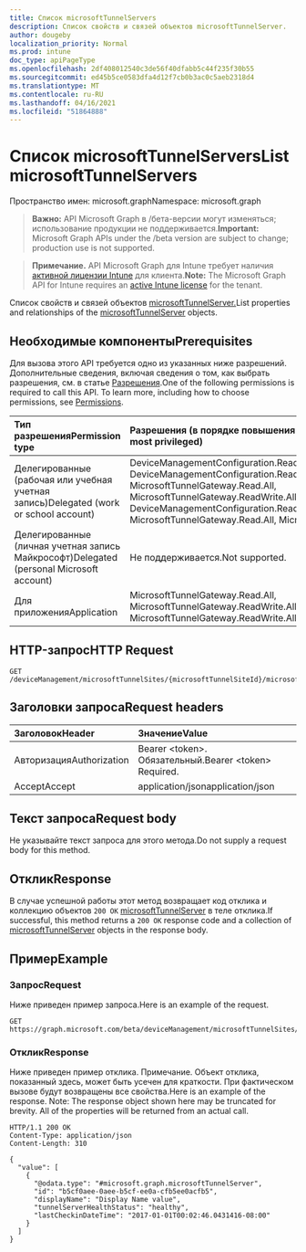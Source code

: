 ```yaml
---
title: Список microsoftTunnelServers
description: Список свойств и связей объектов microsoftTunnelServer.
author: dougeby
localization_priority: Normal
ms.prod: intune
doc_type: apiPageType
ms.openlocfilehash: 2df408012540c3de56f40dfabb5c44f235f30b55
ms.sourcegitcommit: ed45b5ce0583dfa4d12f7cb0b3ac0c5aeb2318d4
ms.translationtype: MT
ms.contentlocale: ru-RU
ms.lasthandoff: 04/16/2021
ms.locfileid: "51864888"
---
```

# <a name="list-microsofttunnelservers"></a><span data-ttu-id="7e2cf-103">Список microsoftTunnelServers</span><span class="sxs-lookup"><span data-stu-id="7e2cf-103">List microsoftTunnelServers</span></span>

<span data-ttu-id="7e2cf-104">Пространство имен: microsoft.graph</span><span class="sxs-lookup"><span data-stu-id="7e2cf-104">Namespace: microsoft.graph</span></span>

> <span data-ttu-id="7e2cf-105">**Важно:** API Microsoft Graph в /бета-версии могут изменяться; использование продукции не поддерживается.</span><span class="sxs-lookup"><span data-stu-id="7e2cf-105">**Important:** Microsoft Graph APIs under the /beta version are subject to change; production use is not supported.</span></span>

> <span data-ttu-id="7e2cf-106">**Примечание.** API Microsoft Graph для Intune требует наличия [активной лицензии Intune](https://go.microsoft.com/fwlink/?linkid=839381) для клиента.</span><span class="sxs-lookup"><span data-stu-id="7e2cf-106">**Note:** The Microsoft Graph API for Intune requires an [active Intune license](https://go.microsoft.com/fwlink/?linkid=839381) for the tenant.</span></span>

<span data-ttu-id="7e2cf-107">Список свойств и связей объектов [microsoftTunnelServer.](../resources/intune-mstunnel-microsofttunnelserver.md)</span><span class="sxs-lookup"><span data-stu-id="7e2cf-107">List properties and relationships of the [microsoftTunnelServer](../resources/intune-mstunnel-microsofttunnelserver.md) objects.</span></span>

## <a name="prerequisites"></a><span data-ttu-id="7e2cf-108">Необходимые компоненты</span><span class="sxs-lookup"><span data-stu-id="7e2cf-108">Prerequisites</span></span>
<span data-ttu-id="7e2cf-p101">Для вызова этого API требуется одно из указанных ниже разрешений. Дополнительные сведения, включая сведения о том, как выбрать разрешения, см. в статье [Разрешения](/graph/permissions-reference).</span><span class="sxs-lookup"><span data-stu-id="7e2cf-p101">One of the following permissions is required to call this API. To learn more, including how to choose permissions, see [Permissions](/graph/permissions-reference).</span></span>

|<span data-ttu-id="7e2cf-111">Тип разрешения</span><span class="sxs-lookup"><span data-stu-id="7e2cf-111">Permission type</span></span>|<span data-ttu-id="7e2cf-112">Разрешения (в порядке повышения привилегий)</span><span class="sxs-lookup"><span data-stu-id="7e2cf-112">Permissions (from least to most privileged)</span></span>|
|:---|:---|
|<span data-ttu-id="7e2cf-113">Делегированные (рабочая или учебная учетная запись)</span><span class="sxs-lookup"><span data-stu-id="7e2cf-113">Delegated (work or school account)</span></span>|<span data-ttu-id="7e2cf-114">DeviceManagementConfiguration.Read.All, DeviceManagementConfiguration.ReadWrite.All, MicrosoftTunnelGateway.Read.All, MicrosoftTunnelGateway.ReadWrite.All</span><span class="sxs-lookup"><span data-stu-id="7e2cf-114">DeviceManagementConfiguration.Read.All, DeviceManagementConfiguration.ReadWrite.All, MicrosoftTunnelGateway.Read.All, MicrosoftTunnelGateway.ReadWrite.All</span></span>|
|<span data-ttu-id="7e2cf-115">Делегированные (личная учетная запись Майкрософт)</span><span class="sxs-lookup"><span data-stu-id="7e2cf-115">Delegated (personal Microsoft account)</span></span>|<span data-ttu-id="7e2cf-116">Не поддерживается.</span><span class="sxs-lookup"><span data-stu-id="7e2cf-116">Not supported.</span></span>|
|<span data-ttu-id="7e2cf-117">Для приложения</span><span class="sxs-lookup"><span data-stu-id="7e2cf-117">Application</span></span>|<span data-ttu-id="7e2cf-118">MicrosoftTunnelGateway.Read.All, MicrosoftTunnelGateway.ReadWrite.All</span><span class="sxs-lookup"><span data-stu-id="7e2cf-118">MicrosoftTunnelGateway.Read.All, MicrosoftTunnelGateway.ReadWrite.All</span></span>|

## <a name="http-request"></a><span data-ttu-id="7e2cf-119">HTTP-запрос</span><span class="sxs-lookup"><span data-stu-id="7e2cf-119">HTTP Request</span></span>
<!-- {
  "blockType": "ignored"
}
-->
``` http
GET /deviceManagement/microsoftTunnelSites/{microsoftTunnelSiteId}/microsoftTunnelServers
```

## <a name="request-headers"></a><span data-ttu-id="7e2cf-120">Заголовки запроса</span><span class="sxs-lookup"><span data-stu-id="7e2cf-120">Request headers</span></span>
|<span data-ttu-id="7e2cf-121">Заголовок</span><span class="sxs-lookup"><span data-stu-id="7e2cf-121">Header</span></span>|<span data-ttu-id="7e2cf-122">Значение</span><span class="sxs-lookup"><span data-stu-id="7e2cf-122">Value</span></span>|
|:---|:---|
|<span data-ttu-id="7e2cf-123">Авторизация</span><span class="sxs-lookup"><span data-stu-id="7e2cf-123">Authorization</span></span>|<span data-ttu-id="7e2cf-124">Bearer &lt;token&gt;. Обязательный.</span><span class="sxs-lookup"><span data-stu-id="7e2cf-124">Bearer &lt;token&gt; Required.</span></span>|
|<span data-ttu-id="7e2cf-125">Accept</span><span class="sxs-lookup"><span data-stu-id="7e2cf-125">Accept</span></span>|<span data-ttu-id="7e2cf-126">application/json</span><span class="sxs-lookup"><span data-stu-id="7e2cf-126">application/json</span></span>|

## <a name="request-body"></a><span data-ttu-id="7e2cf-127">Текст запроса</span><span class="sxs-lookup"><span data-stu-id="7e2cf-127">Request body</span></span>
<span data-ttu-id="7e2cf-128">Не указывайте текст запроса для этого метода.</span><span class="sxs-lookup"><span data-stu-id="7e2cf-128">Do not supply a request body for this method.</span></span>

## <a name="response"></a><span data-ttu-id="7e2cf-129">Отклик</span><span class="sxs-lookup"><span data-stu-id="7e2cf-129">Response</span></span>
<span data-ttu-id="7e2cf-130">В случае успешной работы этот метод возвращает код отклика и коллекцию объектов `200 OK` [microsoftTunnelServer](../resources/intune-mstunnel-microsofttunnelserver.md) в теле отклика.</span><span class="sxs-lookup"><span data-stu-id="7e2cf-130">If successful, this method returns a `200 OK` response code and a collection of [microsoftTunnelServer](../resources/intune-mstunnel-microsofttunnelserver.md) objects in the response body.</span></span>

## <a name="example"></a><span data-ttu-id="7e2cf-131">Пример</span><span class="sxs-lookup"><span data-stu-id="7e2cf-131">Example</span></span>

### <a name="request"></a><span data-ttu-id="7e2cf-132">Запрос</span><span class="sxs-lookup"><span data-stu-id="7e2cf-132">Request</span></span>
<span data-ttu-id="7e2cf-133">Ниже приведен пример запроса.</span><span class="sxs-lookup"><span data-stu-id="7e2cf-133">Here is an example of the request.</span></span>
``` http
GET https://graph.microsoft.com/beta/deviceManagement/microsoftTunnelSites/{microsoftTunnelSiteId}/microsoftTunnelServers
```

### <a name="response"></a><span data-ttu-id="7e2cf-134">Отклик</span><span class="sxs-lookup"><span data-stu-id="7e2cf-134">Response</span></span>
<span data-ttu-id="7e2cf-p102">Ниже приведен пример отклика. Примечание. Объект отклика, показанный здесь, может быть усечен для краткости. При фактическом вызове будут возвращены все свойства.</span><span class="sxs-lookup"><span data-stu-id="7e2cf-p102">Here is an example of the response. Note: The response object shown here may be truncated for brevity. All of the properties will be returned from an actual call.</span></span>
``` http
HTTP/1.1 200 OK
Content-Type: application/json
Content-Length: 310

{
  "value": [
    {
      "@odata.type": "#microsoft.graph.microsoftTunnelServer",
      "id": "b5cf0aee-0aee-b5cf-ee0a-cfb5ee0acfb5",
      "displayName": "Display Name value",
      "tunnelServerHealthStatus": "healthy",
      "lastCheckinDateTime": "2017-01-01T00:02:46.0431416-08:00"
    }
  ]
}
```




